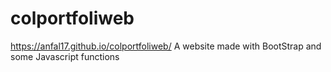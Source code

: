 # colportfoliweb
https://anfal17.github.io/colportfoliweb/
A website made with BootStrap and some Javascript functions
